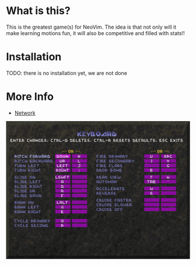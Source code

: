 # What is this?
This is the greatest game(s) for NeoVim.  The idea is that not only will it
make learning motions fun, it will also be competitive and filled with stats!!

# Installation
TODO: there is no installation yet, we are not done

# More Info
* [Network](NETWORK.md)

![](descent-improved-controls.png)
